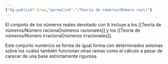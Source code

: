 ```yaml
---
{"dg-publish":true,"permalink":"/Teoría de números/Número real/"}
---
```


El conjunto de los números reales denotado con $\mathbb{R}$ incluye a los [[Teoría de números/Número racional\|números racionales]] y los [[Teoría de números/Número irracional\|números irracionales]].

Este conjunto numérico se forma de igual forma con determinados axiomas sobre los cuáles también funcionan otras ramas como el cálculo a pesar de carecer de una base estrictamente rigurosa.